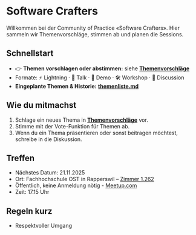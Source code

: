 # Software Crafters

Willkommen bei der Community of Practice «Software Crafters». Hier sammeln wir Themenvorschläge, stimmen ab und planen die Sessions.

## Schnellstart

- 👉 **Themen vorschlagen oder abstimmen:** siehe **[Themenvorschläge](https://github.com/orgs/Software-Crafters-Meetup/discussions/categories/1_themenvorschlag)**
- Formate: ⚡️ Lightning · 🎤 Talk · 🧪 Demo · 🛠 Workshop · 💬 Discussion
- **Eingeplante Themen & Historie:** **[themenliste.md](./themenliste.md)**

## Wie du mitmachst

1. Schlage ein neues Thema in **[Themenvorschläge](https://github.com/orgs/Software-Crafters-Meetup/discussions/categories/1_themenvorschlag)** vor.
2. Stimme mit der Vote-Funktion für Themen ab.
3. Wenn du ein Thema präsentieren oder sonst beitragen möchtest, schreibe in die Diskussion.

## Treffen

- Nächstes Datum: 21.11.2025
- Ort: Fachhochschule OST in Rapperswil – [Zimmer 1.262](https://geometalab.gitlab.io/campus-maps-with-openstreetmap/ifs-campus-map/?search=way/902580361)
- Öffentlich, keine Anmeldung nötig - [Meetup.com](https://www.meetup.com/mitsprache-in-der-digitalen-welt-glarus/events/311189900)
- Zeit: 17.15 Uhr

## Regeln kurz

- Respektvoller Umgang
